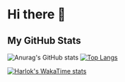# Hi there 👋

<!--
**1arslan/1arslan** is a ✨ _special_ ✨ repository because its `README.md` (this file) appears on your GitHub profile.

Here are some ideas to get you started:

- 🔭 I’m currently working on ...
- 🌱 I’m currently learning ...
- 👯 I’m looking to collaborate on ...
- 🤔 I’m looking for help with ...
- 💬 Ask me about ...
- 📫 How to reach me: ...
- 😄 Pronouns: ...
- ⚡ Fun fact: ...
-->


## My GitHub Stats
![Anurag's GitHub stats](https://github-readme-stats.vercel.app/api?username=1arslan&show_icons=true&theme=radical)
[![Top Langs](https://github-readme-stats.vercel.app/api/top-langs/?username=1arslan&layout=donut&theme=radical)](https://github.com/anuraghazra/github-readme-stats)


[![Harlok's WakaTime stats](https://github-readme-stats.vercel.app/api?username=1arslan&theme=radical)](https://github.com/anuraghazra/github-readme-stats)
